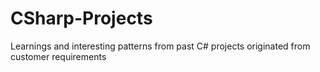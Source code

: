 # CSharp-Projects
Learnings and interesting patterns from past C# projects originated from customer requirements

